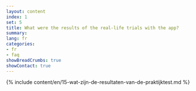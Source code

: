 ```yaml
---
layout: content
index: 1
set: 5 
title: What were the results of the real-life trials with the app?
summary: 
lang: fr
categories:
- fr
- faq
showBreadCrumbs: true
showContact: true
---
```

{% include content/en/15-wat-zijn-de-resultaten-van-de-praktijktest.md %}
